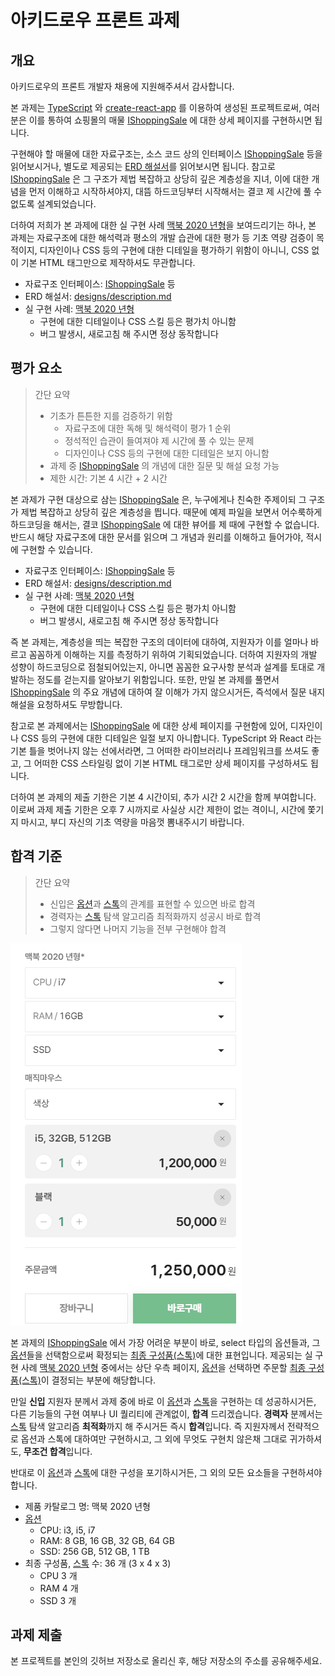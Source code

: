 # 아키드로우 프론트 과제
## 개요
아키드로우의 프론트 개발자 채용에 지원해주셔서 감사합니다.

본 과제는 [TypeScript](https://github.com/microsoft/TypeScript) 와 [create-react-app](https://create-react-app.dev/docs/adding-typescript) 를 이용하여 생성된 프로젝트로써, 여러분은 이를 통하여 쇼핑몰의 매물 [IShoppingSale](src/api/structures/shoppings/sales/IShoppingSale.ts) 에 대한 상세 페이지를 구현하시면 됩니다. 

구현해야 할 매물에 대한 자료구조는, 소스 코드 상의 인터페이스 [IShoppingSale](src/api/structures/shoppings/sales/IShoppingSale.ts) 등을 읽어보시거나, 별도로 제공되는 [ERD 해설서](designs/description.md)를 읽어보시면 됩니다. 참고로 [IShoppingSale](src/api/structures/shoppings/sales/IShoppingSale.ts) 은 그 구조가 제법 복잡하고 상당히 깊은 계층성을 지녀, 이에 대한 개념을 먼저 이해하고 시작하셔야지, 대뜸 하드코딩부터 시작해서는 결코 제 시간에 풀 수 없도록 설계되었습니다.

더하여 저희가 본 과제에 대한 실 구현 사례 [맥북 2020 년형](https://dev-www.seesoop.com/shopping/sales/general/e03c604d-0bfb-4eaa-9c1c-967cf5c2daeb)을 보여드리기는 하나, 본 과제는 자료구조에 대한 해석력과 평소의 개발 습관에 대한 평가 등 기초 역량 검증이 목적이지, 디자인이나 CSS 등의 구현에 대한 디테일을 평가하기 위함이 아니니, CSS 없이 기본 HTML 태그만으로 제작하셔도 무관합니다.

  - 자료구조 인터페이스: [IShoppingSale](src/api/structures/shoppings/sales/IShoppingSale.ts) 등
  - ERD 해설서: [designs/description.md](designs/description.md)
  - 실 구현 사례: [맥북 2020 년형](https://dev-www.seesoop.com/shopping/sales/general/e03c604d-0bfb-4eaa-9c1c-967cf5c2daeb)
    - 구현에 대한 디테일이나 CSS 스킬 등은 평가치 아니함
    - 버그 발생시, 새로고침 해 주시면 정상 동작합니다




## 평가 요소
> 간단 요약
>
> - 기초가 튼튼한 지를 검증하기 위함
>   -  자료구조에 대한 독해 및 해석력이 평가 1 순위
>   - 정석적인 습관이 들여져야 제 시간에 풀 수 있는 문제
>   - 디자인이나 CSS 등의 구현에 대한 디테일은 보지 아니함
> - 과제 중 [IShoppingSale](src/api/structures/shoppings/sales/IShoppingSale.ts) 의 개념에 대한 질문 및 해설 요청 가능
> - 제한 시간: 기본 4 시간 + 2 시간

본 과제가 구현 대상으로 삼는 [IShoppingSale](src/api/structures/shoppings/sales/IShoppingSale.ts) 은, 누구에게나 친숙한 주제이되 그 구조가 제법 복잡하고 상당히 깊은 계층성을 띕니다. 때문에 예제 파일을 보면서 어수룩하게 하드코딩을 해서는, 결코 [IShoppingSale](src/api/structures/shoppings/sales/IShoppingSale.ts) 에 대한 뷰어를 제 때에 구현할 수 없습니다. 반드시 해당 자료구조에 대한 문서를 읽으며 그 개념과 원리를 이해하고 들어가야, 적시에 구현할 수 있습니다.

  - 자료구조 인터페이스: [IShoppingSale](src/api/structures/shoppings/sales/IShoppingSale.ts) 등
  - ERD 해설서: [designs/description.md](designs/description.md)
  - 실 구현 사례: [맥북 2020 년형](https://dev-www.seesoop.com/shopping/sales/general/e03c604d-0bfb-4eaa-9c1c-967cf5c2daeb)
    - 구현에 대한 디테일이나 CSS 스킬 등은 평가치 아니함
    - 버그 발생시, 새로고침 해 주시면 정상 동작합니다

즉 본 과제는, 계층성을 띄는 복잡한 구조의 데이터에 대하여, 지원자가 이를 얼마나 바르고 꼼꼼하게 이해하는 지를 측정하기 위하여 기획되었습니다. 더하여 지원자의 개발 성향이 하드코딩으로 점철되어있는지, 아니면 꼼꼼한 요구사항 분석과 설계를 토대로 개발하는 정도를 걷는지를 알아보기 위함입니다. 또한, 만일 본 과제를 풀면서 [IShoppingSale](src/api/structures/shoppings/sales/IShoppingSale.ts) 의 주요 개념에 대하여 잘 이해가 가지 않으시거든, 즉석에서 질문 내지 해설을 요청하셔도 무방합니다.

참고로 본 과제에서는 [IShoppingSale](src/api/structures/shoppings/sales/IShoppingSale.ts) 에 대한 상세 페이지를 구현함에 있어, 디자인이나 CSS 등의 구현에 대한 디테일은 일절 보지 아니합니다. TypeScript 와 React 라는 기본 틀을 벗어나지 않는 선에서라면, 그 어떠한 라이브러리나 프레임워크를 쓰셔도 좋고, 그 어떠한 CSS 스타일링 없이 기본 HTML 태그로만 상세 페이지를 구성하셔도 됩니다.

더하여 본 과제의 제출 기한은 기본 4 시간이되, 추가 시간 2 시간을 함께 부여합니다. 이로써 과제 제출 기한은 오후 7 시까지로 사실상 시간 제한이 없는 격이니, 시간에 쫓기지 마시고, 부디 자신의 기초 역량을 마음껏 뽐내주시기 바랍니다.




## 합격 기준
> 간단 요약
>
>  - 신입은 [옵션](src/api/structures/shoppings/sales/IShoppingSaleUnitOption.ts)과 [스톡](src/api/structures/shoppings/sales/IShoppingSaleUnitStock.ts)의 관계를 표현할 수 있으면 바로 합격
>  - 경력자는 [스톡](src/api/structures/shoppings/sales/IShoppingSaleUnitStock.ts) 탐색 알고리즘 최적화까지 성공시 바로 합격
>  - 그렇지 않다면 나머지 기능을 전부 구현해야 합격

![Stock](designs/images/stock.png)

본 과제의 [IShoppingSale](src/api/structures/shoppings/sales/IShoppingSale.ts) 에서 가장 어려운 부분이 바로, select 타입의 옵션들과, 그 [옵션](src/api/structures/shoppings/sales/IShoppingSaleUnitOption.ts)들을 선택함으로써 확정되는 [최종 구성품(스톡)](src/api/structures/shoppings/sales/IShoppingSaleUnitStock.ts)에 대한 표현입니다. 제공되는 실 구현 사례 [맥북 2020 년형](https://dev-www.seesoop.com/shopping/sales/general/e03c604d-0bfb-4eaa-9c1c-967cf5c2daeb) 중에서는 상단 우측 페이지, [옵션](src/api/structures/shoppings/sales/IShoppingSaleUnitOption.ts)을 선택하면 주문할 [최종 구성품(스톡)](src/api/structures/shoppings/sales/IShoppingSaleUnitStock.ts)이 결정되는 부분에 해당합니다.

만일 **신입** 지원자 분께서 과제 중에 바로 이 [옵션](src/api/structures/shoppings/sales/IShoppingSaleUnitOption.ts)과 [스톡](src/api/structures/shoppings/sales/IShoppingSaleUnitStock.ts)을 구현하는 데 성공하시거든, 다른 기능들의 구현 여부나 UI 퀄리티에 관계없이, **합격** 드리겠습니다. **경력자** 분께서는 [스톡](src/api/structures/shoppings/sales/IShoppingSaleUnitStock.ts) 탐색 알고리즘 **최적화**까지 해 주시거든 즉시 **합격**입니다. 즉 지원자께서 전략적으로 옵션과 스톡에 대하여만 구현하시고, 그 외에 무엇도 구현치 않은채 그대로 귀가하셔도, **무조건 합격**입니다. 

반대로 이 [옵션](src/api/structures/shoppings/sales/IShoppingSaleUnitOption.ts)과 [스톡](src/api/structures/shoppings/sales/IShoppingSaleUnitStock.ts)에 대한 구성을 포기하시거든, 그 외의 모든 요소들을 구현하셔야 합니다.

  - 제품 카탈로그 명: 맥북 2020 년형
  - [옵션](src/api/structures/shoppings/sales/IShoppingSaleUnitOption.ts)
    - CPU: i3, i5, i7
    - RAM: 8 GB, 16 GB, 32 GB, 64 GB
    - SSD: 256 GB, 512 GB, 1 TB
  - 최종 구성품, [스톡](src/api/structures/shoppings/sales/IShoppingSaleUnitStock.ts) 수: 36 개 (3 x 4 x 3)
    - CPU 3 개
    - RAM 4 개
    - SSD 3 개




## 과제 제출
본 프로젝트를 본인의 깃허브 저장소로 올리신 후, 해당 저장소의 주소를 공유해주세요.